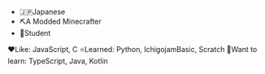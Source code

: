 - 🇯🇵Japanese
- ⛏️A Modded Minecrafter
- 📖Student

❤️Like: JavaScript, C
⭐Learned: Python, IchigojamBasic, Scratch
🌱Want to learn: TypeScript, Java, Kotlin

<!--
**Meatwo310/Meatwo310** is a ✨ _special_ ✨ repository because its `README.md` (this file) appears on your GitHub profile.

Here are some ideas to get you started:

- 🔭 I’m currently working on ...
- 🌱 I’m currently learning ...
- 👯 I’m looking to collaborate on ...
- 🤔 I’m looking for help with ...
- 💬 Ask me about ...
- 📫 How to reach me: ...
- 😄 Pronouns: ...
- ⚡ Fun fact: ...
-->
